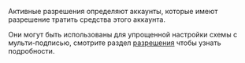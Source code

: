 Активные разрешения определяют аккаунты, которые имеют разрешение тратить средства этого аккаунта.

Они могут быть использованы для упрощенной настройки схемы с мульти-подписью, смотрите раздел [разрешения](accounts/permissions) чтобы узнать подробности.